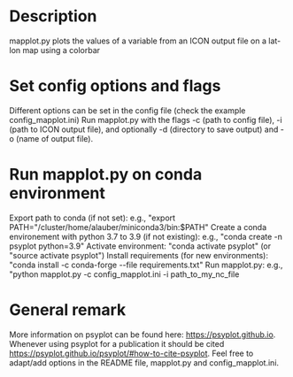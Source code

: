 # Description
mapplot.py plots the values of a variable from an ICON output file on a lat-lon map using a colorbar

# Set config options and flags
Different options can be set in the config file (check the example config_mapplot.ini)
Run mapplot.py with the flags -c (path to config file), -i (path to ICON output file),
and optionally -d (directory to save output) and -o (name of output file).

# Run mapplot.py on conda environment
Export path to conda (if not set): e.g., "export PATH="/cluster/home/alauber/miniconda3/bin:$PATH"
Create a conda environement with python 3.7 to 3.9 (if not existing): e.g., "conda create -n psyplot python=3.9"
Activate environment: "conda activate psyplot" (or "source activate psyplot")
Install requirements (for new environments): "conda install -c conda-forge --file requirements.txt"
Run mapplot.py: e.g., "python mapplot.py -c config_mapplot.ini -i path_to_my_nc_file

# General remark
More information on psyplot can be found here: https://psyplot.github.io.
Whenever using psyplot for a publication it should be cited https://psyplot.github.io/psyplot/#how-to-cite-psyplot.
Feel free to adapt/add options in the README file, mapplot.py and config_mapplot.ini.

